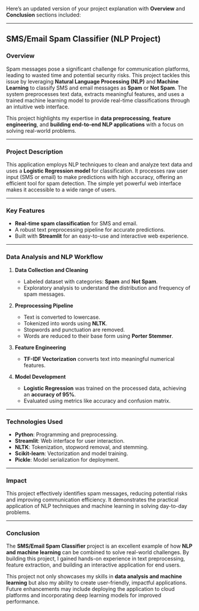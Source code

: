 Here’s an updated version of your project explanation with **Overview** and **Conclusion** sections included:

---

## **SMS/Email Spam Classifier (NLP Project)**  

### **Overview**  
Spam messages pose a significant challenge for communication platforms, leading to wasted time and potential security risks. This project tackles this issue by leveraging **Natural Language Processing (NLP)** and **Machine Learning** to classify SMS and email messages as **Spam** or **Not Spam**. The system preprocesses text data, extracts meaningful features, and uses a trained machine learning model to provide real-time classifications through an intuitive web interface.

This project highlights my expertise in **data preprocessing**, **feature engineering**, and **building end-to-end NLP applications** with a focus on solving real-world problems.

---

### **Project Description**  
This application employs NLP techniques to clean and analyze text data and uses a **Logistic Regression model** for classification. It processes raw user input (SMS or email) to make predictions with high accuracy, offering an efficient tool for spam detection. The simple yet powerful web interface makes it accessible to a wide range of users.

---

### **Key Features**  
- **Real-time spam classification** for SMS and email.  
- A robust text preprocessing pipeline for accurate predictions.  
- Built with **Streamlit** for an easy-to-use and interactive web experience.

---

### **Data Analysis and NLP Workflow**  
1. **Data Collection and Cleaning**  
   - Labeled dataset with categories: **Spam** and **Not Spam**.  
   - Exploratory analysis to understand the distribution and frequency of spam messages.

2. **Preprocessing Pipeline**  
   - Text is converted to lowercase.  
   - Tokenized into words using **NLTK**.  
   - Stopwords and punctuation are removed.  
   - Words are reduced to their base form using **Porter Stemmer**.

3. **Feature Engineering**  
   - **TF-IDF Vectorization** converts text into meaningful numerical features.  

4. **Model Development**  
   - **Logistic Regression** was trained on the processed data, achieving an **accuracy of 95%**.  
   - Evaluated using metrics like accuracy and confusion matrix.

---

### **Technologies Used**  
- **Python**: Programming and preprocessing.  
- **Streamlit**: Web interface for user interaction.  
- **NLTK**: Tokenization, stopword removal, and stemming.  
- **Scikit-learn**: Vectorization and model training.  
- **Pickle**: Model serialization for deployment.  

---

### **Impact**  
This project effectively identifies spam messages, reducing potential risks and improving communication efficiency. It demonstrates the practical application of NLP techniques and machine learning in solving day-to-day problems.

---

### **Conclusion**  
The **SMS/Email Spam Classifier** project is an excellent example of how **NLP and machine learning** can be combined to solve real-world challenges. By building this project, I gained hands-on experience in text preprocessing, feature extraction, and building an interactive application for end users. 

This project not only showcases my skills in **data analysis and machine learning** but also my ability to create user-friendly, impactful applications. Future enhancements may include deploying the application to cloud platforms and incorporating deep learning models for improved performance.
